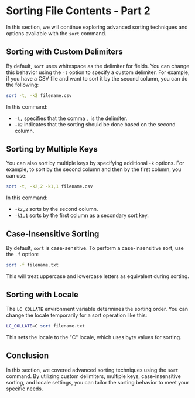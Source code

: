 # Sorting File Contents - Part 2

In this section, we will continue exploring advanced sorting techniques and options available with the `sort` command.

## Sorting with Custom Delimiters

By default, `sort` uses whitespace as the delimiter for fields. You can change this behavior using the `-t` option to specify a custom delimiter. For example, if you have a CSV file and want to sort it by the second column, you can do the following:

```bash
sort -t, -k2 filename.csv
```

In this command:

- `-t,` specifies that the comma `,` is the delimiter.
- `-k2` indicates that the sorting should be done based on the second column.

## Sorting by Multiple Keys

You can also sort by multiple keys by specifying additional `-k` options. For example, to sort by the second column and then by the first column, you can use:

```bash
sort -t, -k2,2 -k1,1 filename.csv
```

In this command:

- `-k2,2` sorts by the second column.
- `-k1,1` sorts by the first column as a secondary sort key.

## Case-Insensitive Sorting

By default, `sort` is case-sensitive. To perform a case-insensitive sort, use the `-f` option:

```bash
sort -f filename.txt
```

This will treat uppercase and lowercase letters as equivalent during sorting.

## Sorting with Locale

The `LC_COLLATE` environment variable determines the sorting order. You can change the locale temporarily for a sort operation like this:

```bash
LC_COLLATE=C sort filename.txt
```

This sets the locale to the "C" locale, which uses byte values for sorting.

## Conclusion

In this section, we covered advanced sorting techniques using the `sort` command. By utilizing custom delimiters, multiple keys, case-insensitive sorting, and locale settings, you can tailor the sorting behavior to meet your specific needs.

